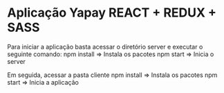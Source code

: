 # Aplicação Yapay REACT + REDUX + SASS
Para iniciar a aplicação basta acessar o diretório server e executar o seguinte comando:
    npm install => Instala os pacotes
    npm start => Inicia o server

Em seguida, acessar a pasta cliente
    npm install => Instala os pacotes
    npm start => Inicia a aplicação
